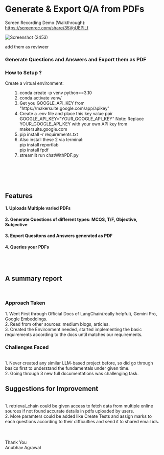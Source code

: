 # Generate & Export Q/A from PDFs
Screen Recording Demo (Walkthrough): https://screenrec.com/share/35VgUEPlLf <br>

![Screenshot (2453)](https://github.com/AnUbHaVafs/Generate_and_Export_QAs_from_PDFS/assets/76126067/8d93a74e-c4f0-4994-9278-3218113be95c)

add them as reviweer
<h3>Generate Questions and Answers and Export them as PDF</h3>
<h3>How to Setup ?</h3> 
Create a virtual environment:
<ul>
  <ol>
    <li>conda create -p venv python==3.10</li>
    <li>conda activate venv/</li>
    <li>Get you GOOGLE_API_KEY from "https://makersuite.google.com/app/apikey"</li>
    <li>Create a .env file and place this key value pair</li>
    GOOGLE_API_KEY="YOUR_GOOGLE_API_KEY"
    Note: Replace YOUR_GOOGLE_API_KEY with your own API key from makersuite.google.com
    <li>pip install -r requirements.txt</li>
    <li>Also install these 2 via terminal:</li>
    pip install reportlab<br>  
    pip install fpdf<br>
    <li>streamlit run chatWithPDF.py</li>
  </ol>
</ul>
<br><br><br><br>
<h2>Features</h2>
<h4>1. Uploads Multiple varied PDFs</h4>
<h4>2. Generate Questions of different types: MCQS, T/F, Objective, Subjective</h4>
<h4>3. Export Quesitons and Answers generated as PDF</h4>
<h4>4. Queries your PDFs</h4>
  <br><br>
<h2>A summary report</h2> <br>
<h3>Approach Taken</h3>
1. Went First through Official Docs of LangChain(really helpful), Gemini Pro, Google Embeddings.<br>
2. Read from other sources: medium blogs, articles.<br>
3. Created the Environment needed, started implementing the basic requirements according to the docs until matches our requirements.<br>
<h3>Challenges Faced</h3><br>
1. Never created any similar LLM-based project before, so did go through basics first to understand the fundamentals under given time.<br>
2. Going through 3 new full documentations was challenging task.<br>
<h2>Suggestions for Improvement</h2><br>
1. retrieval_chain could be given access to fetch data from multiple online sources if not found accurate details in pdfs uploaded by users.<br>
2. More paramters could be added like Create Tests and assign marks to each questions according to their difficulties and send it to shared email ids. <br><br><br><br>
Thank You <br>
Anubhav Agrawal <br>
